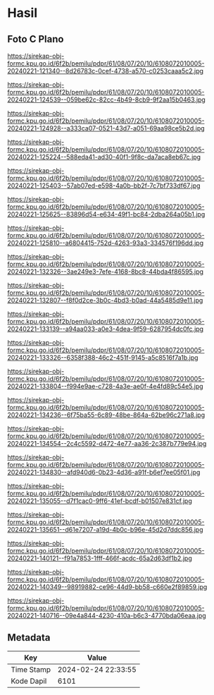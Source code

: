 # Hasil

## Foto C Plano

https://sirekap-obj-formc.kpu.go.id/6f2b/pemilu/pdpr/61/08/07/20/10/6108072010005-20240221-121340--8d26783c-0cef-4738-a570-c0253caaa5c2.jpg

https://sirekap-obj-formc.kpu.go.id/6f2b/pemilu/pdpr/61/08/07/20/10/6108072010005-20240221-124539--059be62c-82cc-4b49-8cb9-9f2aa15b0463.jpg

https://sirekap-obj-formc.kpu.go.id/6f2b/pemilu/pdpr/61/08/07/20/10/6108072010005-20240221-124928--a333ca07-0521-43d7-a051-69aa98ce5b2d.jpg

https://sirekap-obj-formc.kpu.go.id/6f2b/pemilu/pdpr/61/08/07/20/10/6108072010005-20240221-125224--588eda41-ad30-40f1-9f8c-da7aca8eb67c.jpg

https://sirekap-obj-formc.kpu.go.id/6f2b/pemilu/pdpr/61/08/07/20/10/6108072010005-20240221-125403--57ab07ed-e598-4a0b-bb2f-7c7bf733df67.jpg

https://sirekap-obj-formc.kpu.go.id/6f2b/pemilu/pdpr/61/08/07/20/10/6108072010005-20240221-125625--83896d54-e634-49f1-bc84-2dba264a05b1.jpg

https://sirekap-obj-formc.kpu.go.id/6f2b/pemilu/pdpr/61/08/07/20/10/6108072010005-20240221-125810--a6804415-752d-4263-93a3-334576f196dd.jpg

https://sirekap-obj-formc.kpu.go.id/6f2b/pemilu/pdpr/61/08/07/20/10/6108072010005-20240221-132326--3ae249e3-7efe-4168-8bc8-44bda4f86595.jpg

https://sirekap-obj-formc.kpu.go.id/6f2b/pemilu/pdpr/61/08/07/20/10/6108072010005-20240221-132807--f8f0d2ce-3b0c-4bd3-b0ad-44a5485d9e11.jpg

https://sirekap-obj-formc.kpu.go.id/6f2b/pemilu/pdpr/61/08/07/20/10/6108072010005-20240221-133139--a94aa033-a0e3-4dea-9f59-6287954dc0fc.jpg

https://sirekap-obj-formc.kpu.go.id/6f2b/pemilu/pdpr/61/08/07/20/10/6108072010005-20240221-133326--6358f388-46c2-451f-9145-a5c8516f7a1b.jpg

https://sirekap-obj-formc.kpu.go.id/6f2b/pemilu/pdpr/61/08/07/20/10/6108072010005-20240221-133804--f994e9ae-c728-4a3e-ae0f-4e4fd89c54e5.jpg

https://sirekap-obj-formc.kpu.go.id/6f2b/pemilu/pdpr/61/08/07/20/10/6108072010005-20240221-134236--6f75ba55-6c89-48be-864a-62be96c271a8.jpg

https://sirekap-obj-formc.kpu.go.id/6f2b/pemilu/pdpr/61/08/07/20/10/6108072010005-20240221-134554--2c4c5592-d472-4e77-aa36-2c387b779e94.jpg

https://sirekap-obj-formc.kpu.go.id/6f2b/pemilu/pdpr/61/08/07/20/10/6108072010005-20240221-134830--afd940d6-0b23-4d36-a91f-b6ef7ee05f01.jpg

https://sirekap-obj-formc.kpu.go.id/6f2b/pemilu/pdpr/61/08/07/20/10/6108072010005-20240221-135055--d7f1cac0-9ff6-41ef-bcdf-b01507e831cf.jpg

https://sirekap-obj-formc.kpu.go.id/6f2b/pemilu/pdpr/61/08/07/20/10/6108072010005-20240221-135651--d61e7207-a19d-4b0c-b96e-45d2d7ddc856.jpg

https://sirekap-obj-formc.kpu.go.id/6f2b/pemilu/pdpr/61/08/07/20/10/6108072010005-20240221-140121--f91a7853-1fff-466f-acdc-65a2d63df1b2.jpg

https://sirekap-obj-formc.kpu.go.id/6f2b/pemilu/pdpr/61/08/07/20/10/6108072010005-20240221-140349--98919882-ce96-44d9-bb58-c660e2f89859.jpg

https://sirekap-obj-formc.kpu.go.id/6f2b/pemilu/pdpr/61/08/07/20/10/6108072010005-20240221-140716--09e4a844-4230-410a-b6c3-4770bda06eaa.jpg


## Metadata

| Key        | Value               |
| ---------- | ------------------- |
| Time Stamp | 2024-02-24 22:33:55 |
| Kode Dapil | 6101                |



